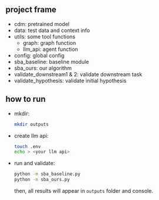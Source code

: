 ## project frame

- cdm: pretrained model
- data: test data and context info
- utils: some tool functions
    - graph: graph function
    - llm_api: agent function
- config: global config
- sba_baseline: baseline module
- sba_ours: our algorithm
- validate_downstream1 & 2: validate downstream task
- validate_hypothesis: validate initial hypothesis

## how to run

- mkdir:

    ```bash
    mkdir outputs
    ```

- create llm api:

    ```bash
    touch .env
    echo > <your llm api>
    ```

- run and validate:

    ```bash
    python -m sba_baseline.py
    python -m sba_ours.py
    ```

    then, all results will appear in `outputs` folder and console.
